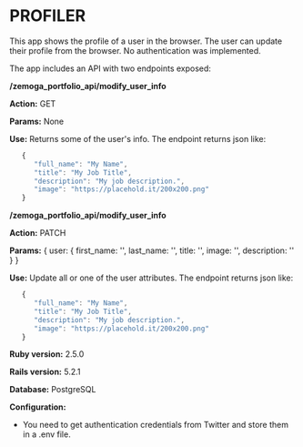 # PROFILER


This app shows the profile of a user in the browser.
The user can update their profile from the browser.
No authentication was implemented.


The app includes an API with two endpoints exposed:


**/zemoga_portfolio_api/modify_user_info**


**Action:** GET

**Params:** None

**Use:** Returns some of the user's info. The endpoint returns json like:

```javascript
   { 
      "full_name": "My Name",
      "title": "My Job Title",
      "description": "My job description.", 
      "image": "https://placehold.it/200x200.png"
   }
```


**/zemoga_portfolio_api/modify_user_info**

**Action:** PATCH

**Params:** { user: { first_name: '', last_name: '', title: '', image: '', description: '' } }

**Use:** Update all or one of the user attributes. The endpoint returns json like:

```javascript
   { 
      "full_name": "My Name",
      "title": "My Job Title",
      "description": "My job description.", 
      "image": "https://placehold.it/200x200.png"
   }
```


**Ruby version:** 2.5.0

**Rails version:** 5.2.1

**Database:** PostgreSQL


**Configuration:**

- You need to get authentication credentials from Twitter and store them in a .env file.

